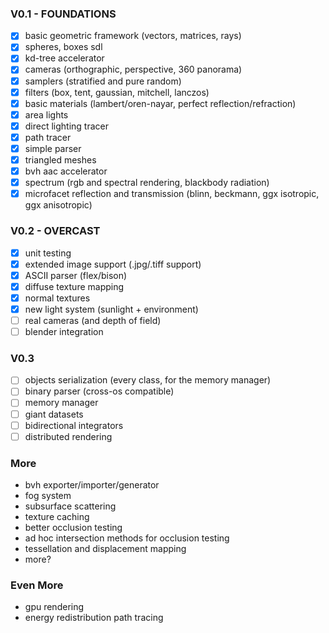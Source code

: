 ### V0.1 - FOUNDATIONS ###
- [x] basic geometric framework (vectors, matrices, rays)
- [x] spheres, boxes sdl
- [x] kd-tree accelerator
- [x] cameras (orthographic, perspective, 360 panorama)
- [x] samplers (stratified and pure random)
- [x] filters (box, tent, gaussian, mitchell, lanczos)
- [x] basic materials (lambert/oren-nayar, perfect reflection/refraction)
- [x] area lights
- [x] direct lighting tracer
- [x] path tracer
- [x] simple parser
- [x] triangled meshes
- [x] bvh aac accelerator
- [x] spectrum (rgb and spectral rendering, blackbody radiation)
- [x] microfacet reflection and transmission (blinn, beckmann, ggx isotropic, ggx anisotropic)

### V0.2  - OVERCAST ###
- [x] unit testing
- [x] extended image support (.jpg/.tiff support)
- [x] ASCII parser (flex/bison)
- [x] diffuse texture mapping
- [x] normal textures
- [x] new light system (sunlight + environment)
- [ ] real cameras (and depth of field)
- [ ] blender integration

### V0.3 ###
- [ ] objects serialization (every class, for the memory manager)
- [ ] binary parser (cross-os compatible)
- [ ] memory manager
- [ ] giant datasets
- [ ] bidirectional integrators
- [ ] distributed rendering

### More ###
- bvh exporter/importer/generator
- fog system
- subsurface scattering
- texture caching
- better occlusion testing
- ad hoc intersection methods for occlusion testing
- tessellation and displacement mapping
- more?

### Even More ###
- gpu rendering
- energy redistribution path tracing

